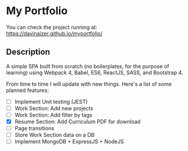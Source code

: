# My Portfolio

You can check the project running at: https://davinaizer.github.io/myportfolio/

## Description

A simple SPA built from scratch (no boilerplates, for the purpose of learning) using Webpack 4, Babel, ES6, ReactJS, SASS, and Bootstrap 4.

From time to time I will update with new things.
Here's a list of some planned features:

- [ ] Implement Unit testing (JEST)
- [ ] Work Section: Add new projects
- [ ] Work Section: Add filter by tags
- [x] Resume Section: Add Curriculum PDF for download
- [ ] Page transitions
- [ ] Store Work Section data on a DB
- [ ] Implement MongoDB + ExpressJS + NodeJS
